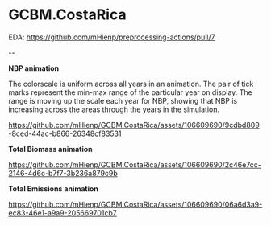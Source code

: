 # GCBM.CostaRica

EDA: https://github.com/mHienp/preprocessing-actions/pull/7

--

**NBP animation** 

The colorscale is uniform across all years in an animation. The pair of tick marks represent the min-max range of the particular year on display. The range is moving up the scale each year for NBP, showing that NBP is increasing across the areas through the years in the simulation.

https://github.com/mHienp/GCBM.CostaRica/assets/106609690/9cdbd809-8ced-44ac-b866-26348cf83531

**Total Biomass animation**

https://github.com/mHienp/GCBM.CostaRica/assets/106609690/2c46e7cc-2146-4d6c-b7f7-3b236a879c9b

**Total Emissions animation**

https://github.com/mHienp/GCBM.CostaRica/assets/106609690/06a6d3a9-ec83-46e1-a9a9-205669701cb7
